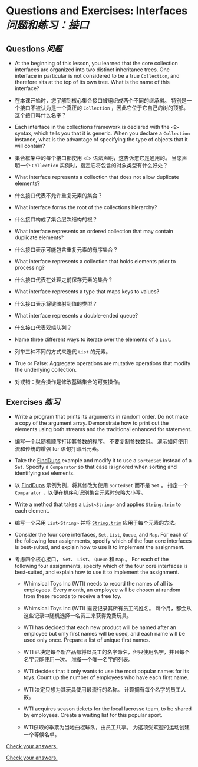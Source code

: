 # Questions and Exercises: Interfaces _问题和练习：接口_


## Questions _问题_


* At the beginning of this lesson, you learned that the core collection interfaces are organized into two distinct inheritance trees. 
  One interface in particular is not considered to be a true `Collection`, and therefore sits at the top of its own tree. 
  What is the name of this interface?

* 在本课开始时，您了解到核心集合接口被组织成两个不同的继承树。
  特别是一个接口不被认为是一个真正的 `Collection` ，因此它位于它自己的树的顶部。
  这个接口叫什么名字？

* Each interface in the collections framework is declared with the `<E>` syntax, which tells you that it is generic. 
  When you declare a `Collection` instance, what is the advantage of specifying the type of objects that it will contain?

* 集合框架中的每个接口都使用 `<E>` 语法声明，这告诉您它是通用的。
  当您声明一个 `Collection` 实例时，指定它将包含的对象类型有什么好处？

* What interface represents a collection that does not allow duplicate elements?

* 什么接口代表不允许重复元素的集合？

* What interface forms the root of the collections hierarchy?

* 什么接口构成了集合层次结构的根？

* What interface represents an ordered collection that may contain duplicate elements?

* 什么接口表示可能包含重复元素的有序集合？

* What interface represents a collection that holds elements prior to processing?

* 什么接口代表在处理之前保存元素的集合？

* What interface represents a type that maps keys to values?

* 什么接口表示将键映射到值的类型？

* What interface represents a double-ended queue?

* 什么接口代表双端队列？

* Name three different ways to iterate over the elements of a `List`.

* 列举三种不同的方式来迭代 `List` 的元素。

* True or False: Aggregate operations are mutative operations that modify the underlying collection.

* 对或错：聚合操作是修改基础集合的可变操作。


## Exercises _练习_


* Write a program that prints its arguments in random order. 
  Do not make a copy of the argument array. 
  Demonstrate how to print out the elements using both streams and the traditional enhanced for statement.

* 编写一个以随机顺序打印其参数的程序。
  不要复制参数数组。
  演示如何使用流和传统的增强 for 语句打印出元素。

* Take the [FindDups](https://docs.oracle.com/javase/tutorial/collections/interfaces/examples/FindDups.java) example and modify it to use a `SortedSet` instead of a `Set`. 
  Specify a `Comparator` so that case is ignored when sorting and identifying set elements.

* 以 [FindDups](./../examples/FindDups.java) 示例为例，将其修改为使用 `SortedSet` 而不是 `Set` 。
  指定一个 `Comparator` ，以便在排序和识别集合元素时忽略大小写。

* Write a method that takes a `List<String>` and applies [`String.trim`](https://docs.oracle.com/javase/8/docs/api/java/lang/String.html#trim--) to each element.

* 编写一个采用 `List<String>` 并将 [`String.trim`](https://docs.oracle.com/javase/8/docs/api/java/lang/String.html#trim--) 应用于每个元素的方法。

* Consider the four core interfaces, `Set`, `List`, `Queue`, and `Map`. 
  For each of the following four assignments, specify which of the four core interfaces is best-suited, and explain how to use it to implement the assignment.

* 考虑四个核心接口， `Set`、 `List`、 `Queue` 和 `Map` 。
  For each of the following four assignments, specify which of the four core interfaces is best-suited, and explain how to use it to implement the assignment.

   * Whimsical Toys Inc (WTI) needs to record the names of all its employees. 
     Every month, an employee will be chosen at random from these records to receive a free toy.
   
   * Whimsical Toys Inc (WTI) 需要记录其所有员工的姓名。
     每个月，都会从这些记录中随机选择一名员工来获得免费玩具。
   
   * WTI has decided that each new product will be named after an employee but only first names will be used, and each name will be used only once. 
     Prepare a list of unique first names.
      
   * WTI 已决定每个新产品都将以员工的名字命名，但只使用名字，并且每个名字只能使用一次。
     准备一个唯一名字的列表。
   
   * WTI decides that it only wants to use the most popular names for its toys. 
     Count up the number of employees who have each first name.
      
   * WTI 决定只想为其玩具使用最流行的名称。
     计算拥有每个名字的员工人数。
   
   * WTI acquires season tickets for the local lacrosse team, to be shared by employees. 
     Create a waiting list for this popular sport.
   
   * WTI获取的季票为当地曲棍球队，由员工共享。
     为这项受欢迎的运动创建一个等候名单。


[Check your answers.](https://docs.oracle.com/javase/tutorial/collections/interfaces/QandE/answers.html)


[Check your answers.](./answers.md)
